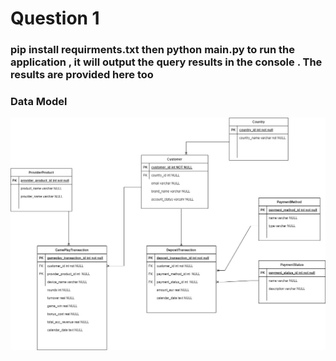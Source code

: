 # Question 1

### pip install requirments.txt then python main.py to run the application , it will output the query results in the console . The results are provided here too

### Data Model

<img src="/question1/files/DataModel.jpg" width="1000"/>
